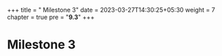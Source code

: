 +++
title = " Milestone 3"
date = 2023-03-27T14:30:25+05:30
weight = 7
chapter = true
pre = "<b>9.3</b>"
+++

# Milestone 3
